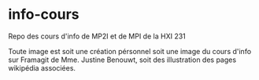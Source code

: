 # info-cours

Repo des cours d'info de MP2I et de MPI de la HXI 231

Toute image est soit une création pérsonnel soit une image du cours d'info sur Framagit de Mme. Justine Benouwt, soit des illustration des pages wikipédia associées.
